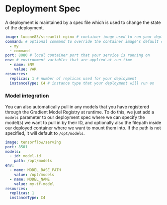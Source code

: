 # Deployment Spec

A deployment is maintained by a spec file which is used to change the state of the deployment.

```yaml
image: lucone83/streamlit-nginx # container image used to run your deployment
command: # optional command to override the container image's default command
  - my
  - command
port: 8080 # local container port that your service is running on
env: # environment variables that are applied at run time
  - name: ENV
    value: VAR
resources:
  replicas: 1 # number of replicas used for your deployment
  instanceType: C4 # instance type that your deployment will run on
```

### Model integration

You can also automatically pull in any models that you have registered through the Gradient Model Registry at runtime. To do this, we just add a `models` parameter to our deployment spec where we can specify the model(s) we want to pull in by their ID, and optionally also the filepath inside our deployed container where we want to mount them into. If the path is not specified, it will default to `/opt/models`.

```yaml
image: tensorflow/serving
port: 8501
models:
  - id: model-id
    path: /opt/models
env:
  - name: MODEL_BASE_PATH
    value: /opt/models
  - name: MODEL_NAME
    value: my-tf-model
resources:
  replicas: 1
  instanceType: C4
```
